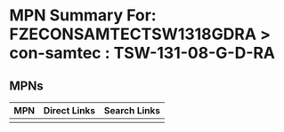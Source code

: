 



# MPN Summary For: FZECONSAMTECTSW1318GDRA > con-samtec : TSW-131-08-G-D-RA

## MPNs
  

|MPN|Direct Links|Search Links|
| :--- | :--- | :--- |
||||
